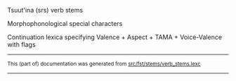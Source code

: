 Tsuut'ina (srs) verb stems

Morphophonological special characters

Continuation lexica specifying Valence + Aspect + TAMA + Voice-Valence with flags

* * *

<small>This (part of) documentation was generated from [src/fst/stems/verb_stems.lexc](https://github.com/giellalt/lang-srs/blob/main/src/fst/stems/verb_stems.lexc)</small>

---

